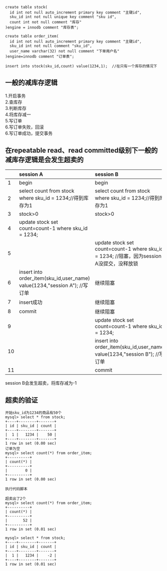 ```
create table stock(
  id int not null auto_increment primary key comment "主键id",
  sku_id int not null unique key comment "sku id",
  count int not null comment "库存"
)engine = innodb comment "库存表";

create table order_item(
  id int not null auto_increment primary key comment "主键id",
  sku_id int not null comment "sku_id",
  user_name varchar(32) not null comment "下单用户名"
)engine=innodb comment "订单表";

insert into stock(sku_id,count) value(1234,1);  //在只有一个库存的情况下

```
## 一般的减库存逻辑
1.开启事务<br>
2.查库存<br>
3.判断库存<br>
4.将库存减一<br>
5.写订单<br>
6.写订单失败，回滚<br>
6.写订单成功，提交事务<br>
## 在repeatable read、read committed级别下一般的减库存逻辑是会发生超卖的

||session A|session B|
|:---|:---|:---|
|1|begin|begin|
|2|select count from stock where sku_id = 1234;//得到库存为1|select count from stock where sku_id = 1234;//得到库存为1|
|3|stock>0|stock>0|
|4|update stock set count=count-1 where sku_id = 1234;||
|5||update stock set count=count-1 where sku_id = 1234;  //阻塞，因为session A没提交，没释放锁|
|6|insert into order_item(sku_id,user_name) value(1234,"session A");  //写订单|继续阻塞|
|7|insert成功|继续阻塞|
|8|commit|继续阻塞|
|9||update stock set count=count-1 where sku_id = 1234;|
|10||insert into order_item(sku_id,user_name) value(1234,"session B"); //写订单|
|11||commit|

session B会发生超卖，将库存减为-1
## 超卖的验证

```
开始sku_id为1234的商品有50个
mysql> select * from stock;
+----+--------+-------+
| id | sku_id | count |
+----+--------+-------+
|  1 |   1234 |    50 |
+----+--------+-------+
1 row in set (0.00 sec)
订单为空
mysql> select count(*) from order_item;
+----------+
| count(*) |
+----------+
|        0 |
+----------+
1 row in set (0.00 sec)

执行代码脚本

超卖出了2个
mysql> select count(*) from order_item;
+----------+
| count(*) |
+----------+
|       52 |
+----------+
1 row in set (0.01 sec)

mysql> select * from stock;
+----+--------+-------+
| id | sku_id | count |
+----+--------+-------+
|  1 |   1234 |    -2 |
+----+--------+-------+
1 row in set (0.01 sec)
````
